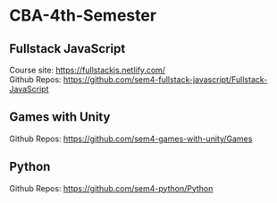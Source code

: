 # CBA-4th-Semester

## Fullstack JavaScript

Course site: https://fullstackjs.netlify.com/  
Github Repos: https://github.com/sem4-fullstack-javascript/Fullstack-JavaScript

## Games with Unity

Github Repos: https://github.com/sem4-games-with-unity/Games

## Python

Github Repos: https://github.com/sem4-python/Python
